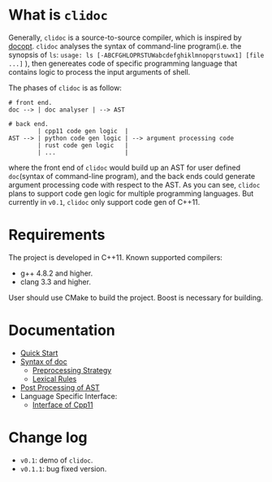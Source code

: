 # What is `clidoc`

Generally, `clidoc` is a source-to-source compiler, which is inspired by [docopt][].
`clidoc` analyses the syntax of command-line program(i.e. the synopsis of `ls`: `usage: ls [-ABCFGHLOPRSTUWabcdefghiklmnopqrstuwx1] [file ...]` ), then genereates code of specific programming language that contains logic to process the input arguments of shell.

The phases of `clidoc` is as follow:

```                                                         
# front end.
doc --> | doc analyser | --> AST
                                
# back end.
        | cpp11 code gen logic  |
AST --> | python code gen logic | --> argument processing code
        | rust code gen logic   |
        | ...                   |
```

where the front end of `clidoc` would build up an AST for user defined `doc`(syntax of command-line program), and the back ends could generate argument processing code with respect to the AST. As you can see, `clidoc` plans to support code gen logic for multiple programming languages. But currently in `v0.1`, `clidoc` only support code gen of C++11.


# Requirements

The project is developed in C++11. Known supported compilers:

* g++ 4.8.2 and higher.
* clang 3.3 and higher.

User should use CMake to build the project. Boost is necessary for building.

# Documentation

* [Quick Start](https://github.com/haoxun/clidoc/wiki/Quick-Start)
* [Syntax of doc](https://github.com/haoxun/clidoc/wiki/Syntax-of-%60doc%60)
	* [Preprocessing Strategy](https://github.com/haoxun/clidoc/wiki/Preprocessing-Strategy)
	* [Lexical Rules](https://github.com/haoxun/clidoc/wiki/Lexical-Rules)
* [Post Processing of AST](https://github.com/haoxun/clidoc/wiki/Post-Processing-of-AST)
* Language Specific Interface:
	* [Interface of Cpp11](https://github.com/haoxun/clidoc/wiki/Interface-of-Cpp11)

# Change log

* `v0.1`: demo of `clidoc`.
* `v0.1.1`: bug fixed version.


[docopt]: https://github.com/docopt/docopt "docopt creates beautiful command-line interfaces."
[POSIX.1-2008]: http://pubs.opengroup.org/onlinepubs/9699919799/basedefs/V1_chap12.html "IEEE Std 1003.1, 2013 Edition: 12. Utility Conventions"
[AST]: http://en.wikipedia.org/wiki/Abstract_syntax_tree "Abstract syntax tree - Wikipedia, the free encyclopedia"

